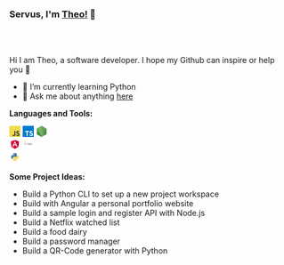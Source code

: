 ### Servus, I'm [Theo!](https://github.com/tklautke) 👋

<br />
<br />

Hi I am Theo, a software developer. I hope my Github can inspire or help you 🙂

- 🌱 I’m currently learning Python
- 💬 Ask me about anything [here](https://github.com/tklautke/tklautke/issues)

**Languages and Tools:**  

<code><img height="20" src="https://raw.githubusercontent.com/github/explore/80688e429a7d4ef2fca1e82350fe8e3517d3494d/topics/javascript/javascript.png"></code>
<code><img height="20" src="https://raw.githubusercontent.com/github/explore/80688e429a7d4ef2fca1e82350fe8e3517d3494d/topics/typescript/typescript.png"></code>
<code><img height="20" src="https://raw.githubusercontent.com/github/explore/80688e429a7d4ef2fca1e82350fe8e3517d3494d/topics/nodejs/nodejs.png">  </code>
<code><img height="20" src="https://raw.githubusercontent.com/github/explore/80688e429a7d4ef2fca1e82350fe8e3517d3494d/topics/angular/angular.png"></code>
<code><img height="20" src="https://raw.githubusercontent.com/github/explore/80688e429a7d4ef2fca1e82350fe8e3517d3494d/topics/java/java.png"> </code>
<code><img height="20" src="https://raw.githubusercontent.com/github/explore/80688e429a7d4ef2fca1e82350fe8e3517d3494d/topics/python/python.png"></code>

**Some Project Ideas:** 
* Build a Python CLI to set up a new project workspace 
* Build with Angular a personal portfolio website
* Build a sample login and register API with Node.js
* Build a Netflix watched list
* Build a food dairy
* Build a password manager
* Build a QR-Code generator with Python
